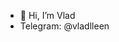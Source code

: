 - 👋 Hi, I’m Vlad
- Telegram: @vladlleen

<!---
Vladpru/Vladpru is a ✨ special ✨ repository because its `README.md` (this file) appears on your GitHub profile.
You can click the Preview link to take a look at your changes.
--->
